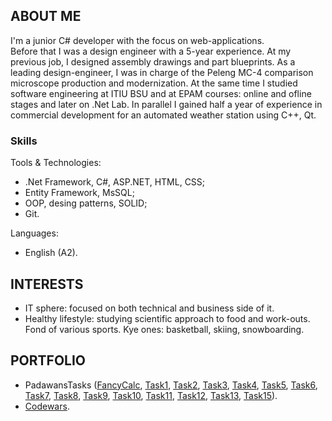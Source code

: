 ## ABOUT ME

I'm a junior C# developer with the focus on web-applications.  
Before that I was a design engineer with a 5-year experience. At my previous job, I designed assembly drawings and part blueprints. As a leading design-engineer, I was in charge of the Peleng MC-4 comparison microscope production and modernization. At the same time I studied software engineering at ITIU BSU and at EPAM courses: online and ofline stages and later on .Net Lab. In parallel I gained half a year of experience in commercial development for an automated weather station using C++, Qt.

### Skills

Tools & Technologies: 
- .Net Framework, C#, ASP.NET, HTML, CSS;
- Entity Framework, MsSQL;
- OOP, desing patterns, SOLID;
- Git.

Languages:
- English (A2).

## INTERESTS
 
- IT sphere: focused on both technical and business side of it.
- Healthy lifestyle: studying scientific approach to food and work-outs. Fond of various sports. Kye ones: basketball, skiing, snowboarding.  

## PORTFOLIO

- PadawansTasks ([FancyCalc](https://github.com/AGoravskiy/FancyCalc), [Task1](https://github.com/AGoravskiy/PadawansTask1), [Task2](https://github.com/AGoravskiy/PadawansTask2), [Task3](https://github.com/AGoravskiy/PadawansTask3), [Task4](https://github.com/AGoravskiy/PadawansTask4), [Task5](https://github.com/AGoravskiy/PadawansTask5), [Task6](https://github.com/AGoravskiy/PadawansTask6), [Task7](https://github.com/AGoravskiy/PadawansTask7), [Task8](https://github.com/AGoravskiy/PadawansTask8), [Task9](https://github.com/AGoravskiy/PadawansTask9), [Task10](https://github.com/AGoravskiy/PadawansTask10), [Task11](https://github.com/AGoravskiy/PadawansTask11), [Task12](https://github.com/AGoravskiy/PadawansTask12), [Task13](https://github.com/AGoravskiy/PadawansTask13), [Task15](https://github.com/AGoravskiy/PadawansTask15)).
- [Codewars](https://www.codewars.com/users/AGoravskiy).
